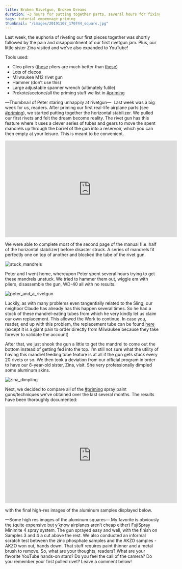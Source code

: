 ```yaml
---
title: Broken Rivetgun, Broken Dreams
duration: ~3 hours for putting together parts, several hours for fixing rivetgun nightmare, N/A for priming video
tags: tutorial empennage priming
thumbnail: "/images/20191107_170744_square.jpg"
---
```


Last week, the euphoria of riveting our first pieces together was shortly followed by the pain and disappointment of our first rivetgun jam. Plus, our little sister Zina visited and we’ve also expanded to YouTube!

Tools used:
  - Cleo pliers ([these](https://www.amazon.com/Allstar-Performance-ALL18220-Cleco-Plier/dp/B003BZQ6PY/ref=sr_1_3?keywords=cleco+pliers&qid=1574065781&sr=8-3) pliers are much better than [these](https://www.amazon.com/Boulderfly-Cleco-Pliers/dp/B00AFL7QU6/ref=sxts_sxwds-bia?keywords=cleco+pliers&pd_rd_i=B00AFL7QU6&pd_rd_r=501f2581-44e7-46e3-ac8b-f269cb0c6583&pd_rd_w=Sjl1f&pd_rd_wg=gpOdj&pf_rd_p=1cb3f32a-ccfd-479b-8a13-b22f56c942c6&pf_rd_r=RPSMN5ZEASK7032GFQTT&psc=1&qid=1574065746))
  - Lots of clecos
  - Milwaukee M12 rivet gun
  - Hammer (don’t use this)
  - Large adjustable spanner wrench (ultimately futile)
  - Prekote/acetone/all the priming stuff we list in [#priming](/tag/priming)

—Thumbnail of Peter staring unhappily at rivetgun— 
Last week was a big week for us, readers. After priming our first real-life airplane parts (see [#priming](/tag/priming)), we started putting together the horizontal stabilizer. We pulled our first rivets and felt the dream become reality. The rivet gun has this feature where it uses a clever series of tubes and gears to move the spent mandrels up through the barrel of the gun into a reservoir, which you can then empty at your leisure. This is meant to be convenient.

<iframe width="560" height="315" src="https://www.youtube.com/embed/Q5Pvcj_TpIc" frameborder="0" allow="accelerometer; autoplay; encrypted-media; gyroscope; picture-in-picture" allowfullscreen></iframe>

We were able to complete most of the second page of the manual (I.e. half of the horizontal stabilizer) before disaster struck. A series of mandrels fit perfectly one on top of another and blocked the tube of the rivet gun.

![stuck_mandrels](/images/20191107_170732.jpg)

Peter and I went home, whereupon Peter spent several hours trying to get these mandrels unstuck. We tried to hammer them out, wiggle em with pliers, disassemble the gun, WD-40 all with no results.

![peter_and_a_rivetgun](/images/20191107_170744.jpg)

Luckily, as with many problems even tangentially related to the Sling, our neighbor Claude has already has this happen several times. So he had a stock of these mandrel-eating tubes from which he very kindly let us claim our own replacement. This allowed the Work to continue. In case you, reader, end up with this problem, the replacement tube can be found [here](https://connect.milwaukeetool.com/products/44-60-2550) (except it is a giant pain to order directly from Milwaukee because they take forever to validate the account)

After that, we just shook the gun a little to get the mandrel to come out the bottom instead of getting fed into the top. I’m still not sure what the utility of having this mandrel feeding tube feature is at all if the gun gets stuck every 20 rivets or so.
We then took a deviation from our official program in order to have our 8-year-old sister, Zina, visit. She very professionally dimpled some aluminum skins.

![zina_dimpling](/images/20191110_174504.jpg)

Next, we decided to compare all of the [#priming](/tag/priming) spray paint guns/techniques we’ve obtained over the last several months. The results have been thoroughly documented:

<iframe width="560" height="315" src="https://www.youtube.com/embed/kcKI8wmt8x0" frameborder="0" allow="accelerometer; autoplay; encrypted-media; gyroscope; picture-in-picture" allowfullscreen></iframe>

with the final high-res images of the aluminum samples displayed below.

—Some high res images of the aluminum squares—
My favorite is obviously the (quite expensive but y’know airplanes aren’t cheap either) FujiSpray Minimite 4 spray system. The gun sprayed easy and well, with the finish on Samples 3 and 4 a cut above the rest.
We also conducted an informal scratch test between the zinc phosphate samples and the AKZO samples - AKZO won out, hands down. That stuff requires paint thinner and a metal brush to remove.
So, what are your thoughts, readers? What are your favorite YouTube hands-on stars? Do you feel the call of the camera? Do you remember your first pulled rivet? Leave a comment below!
